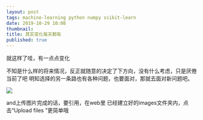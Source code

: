 ```yaml
---
layout: post
tags: machine-learning python numpy scikit-learn
date: 2019-10-29 10:08
thumbnail: 
title: 其实变化每天都有
published: true
---
```


就这样了哇，有一点点变化

<!--more-->

不知是什么样的将来情况，反正就随意的决定了下方向，没有什么考虑，只是厌倦当前了吧
明知选择的另一条路也有各种问题，也要面对，那就去面对新问题吧。

![](https://raw.githubusercontent.com/merrylin77/blog.io/master/_image/fox3.png)

and上传图片完成的话，要引用，在web里
已经建立好的images文件夹内，点击“Upload files ”更简单哦
